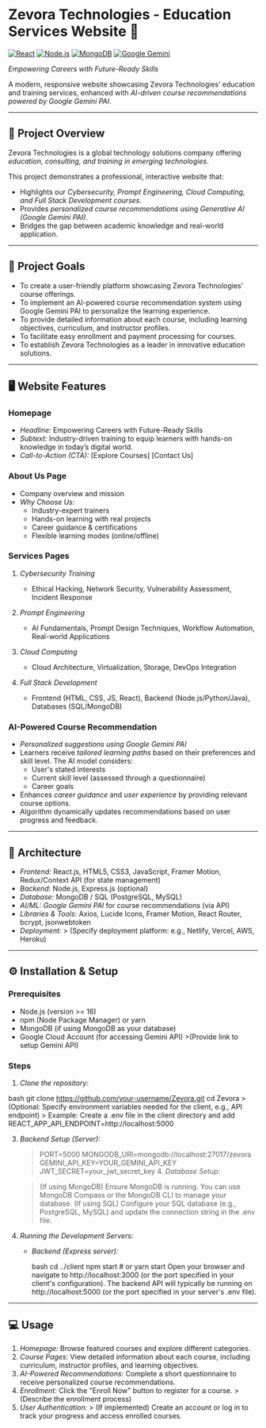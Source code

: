 # Zevora Technologies - Education Services Website 🚀
[![React](https://img.shields.io/badge/React-20232A?style=for-the-badge&logo=react&logoColor=61DAFB)](https://react.dev/)
[![Node.js](https://img.shields.io/badge/Node.js-339933?style=for-the-badge&logo=nodedotjs&logoColor=white)](https://nodejs.org/en)
[![MongoDB](https://img.shields.io/badge/MongoDB-4EA94B?style=for-the-badge&logo=mongodb&logoColor=white)](https://www.mongodb.com/)
[![Google Gemini](https://img.shields.io/badge/Google%20Gemini-0F9D58?style=for-the-badge&logo=google-gemini&logoColor=white)](https://ai.google.dev/)

*Empowering Careers with Future-Ready Skills*

A modern, responsive website showcasing Zevora Technologies’ education and training services, enhanced with *AI-driven course recommendations powered by Google Gemini PAI*.

---

## 🌟 Project Overview

Zevora Technologies is a global technology solutions company offering *education, consulting, and training in emerging technologies*.

This project demonstrates a professional, interactive website that:

- Highlights our *Cybersecurity, Prompt Engineering, Cloud Computing, and Full Stack Development courses*.
- Provides *personalized course recommendations* using *Generative AI (Google Gemini PAI)*.
- Bridges the gap between academic knowledge and real-world application.

---

## 🎯 Project Goals

- To create a user-friendly platform showcasing Zevora Technologies' course offerings.
- To implement an AI-powered course recommendation system using Google Gemini PAI to personalize the learning experience.
- To provide detailed information about each course, including learning objectives, curriculum, and instructor profiles.
- To facilitate easy enrollment and payment processing for courses.
- To establish Zevora Technologies as a leader in innovative education solutions.

---

## 🖥 Website Features

### Homepage

- *Headline:* Empowering Careers with Future-Ready Skills
- *Subtext:* Industry-driven training to equip learners with hands-on knowledge in today’s digital world.
- *Call-to-Action (CTA):* [Explore Courses] [Contact Us]

### About Us Page

- Company overview and mission
- *Why Choose Us:*
  - Industry-expert trainers
  - Hands-on learning with real projects
  - Career guidance & certifications
  - Flexible learning modes (online/offline)

### Services Pages

1.  *Cybersecurity Training*
    - Ethical Hacking, Network Security, Vulnerability Assessment, Incident Response

2.  *Prompt Engineering*
    - AI Fundamentals, Prompt Design Techniques, Workflow Automation, Real-world Applications

3.  *Cloud Computing*
    - Cloud Architecture, Virtualization, Storage, DevOps Integration

4.  *Full Stack Development*
    - Frontend (HTML, CSS, JS, React), Backend (Node.js/Python/Java), Databases (SQL/MongoDB)

### AI-Powered Course Recommendation

- *Personalized suggestions using Google Gemini PAI*
- Learners receive *tailored learning paths* based on their preferences and skill level.  The AI model considers:
    - User's stated interests
    - Current skill level (assessed through a questionnaire)
    - Career goals
- Enhances *career guidance* and *user experience* by providing relevant course options.
- Algorithm dynamically updates recommendations based on user progress and feedback.

---

## 🧩 Architecture

- *Frontend:* React.js, HTML5, CSS3, JavaScript, Framer Motion, Redux/Context API (for state management)
- *Backend:* Node.js, Express.js (optional)
- *Database:* MongoDB / SQL (PostgreSQL, MySQL)
- *AI/ML:* *Google Gemini PAI* for course recommendations (via API)
- *Libraries & Tools:* Axios, Lucide Icons, Framer Motion, React Router, bcrypt, jsonwebtoken
- *Deployment:*  > (Specify deployment platform: e.g., Netlify, Vercel, AWS, Heroku)

---

## ⚙ Installation & Setup

### Prerequisites

- Node.js (version >= 16)
- npm (Node Package Manager) or yarn
- MongoDB (if using MongoDB as your database)
- Google Cloud Account (for accessing Gemini API) >(Provide link to setup Gemini API)

### Steps

1.  *Clone the repository:*

bash
    git clone https://github.com/your-username/Zevora.git
    cd Zevora
        > (Optional: Specify environment variables needed for the client, e.g., API endpoint)
    > Example: Create a .env file in the client directory and add REACT_APP_API_ENDPOINT=http://localhost:5000

3.  *Backend Setup (Server):*

    
    >  PORT=5000
    >  MONGODB_URI=mongodb://localhost:27017/zevora
    >  GEMINI_API_KEY=YOUR_GEMINI_API_KEY
    >  JWT_SECRET=your_jwt_secret_key
    >  4.  *Database Setup:*

    > (If using MongoDB) Ensure MongoDB is running.  You can use MongoDB Compass or the MongoDB CLI to manage your database.
    > (If using SQL) Configure your SQL database (e.g., PostgreSQL, MySQL) and update the connection string in the .env file.

5.  *Running the Development Servers:*

    -   *Backend (Express server):*

        bash
        cd ../client
        npm start  # or yarn start
            Open your browser and navigate to http://localhost:3000 (or the port specified in your client's configuration).  The backend API will typically be running on http://localhost:5000 (or the port specified in your server's .env file).

---

## 💻 Usage

1.  *Homepage:* Browse featured courses and explore different categories.
2.  *Course Pages:* View detailed information about each course, including curriculum, instructor profiles, and learning objectives.
3.  *AI-Powered Recommendations:*  Complete a short questionnaire to receive personalized course recommendations.
4.  *Enrollment:*  Click the "Enroll Now" button to register for a course. >(Describe the enrollment process)
5.  *User Authentication:* > (If implemented) Create an account or log in to track your progress and access enrolled courses.
